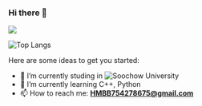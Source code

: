 ### Hi there 👋

![](https://github-readme-stats.vercel.app/api?username=Neon-Rainbow&show_icons=true&theme=radical)

![Top Langs](https://github-readme-stats.vercel.app/api/top-langs/?username=Neon-Rainbow&layout=compact&theme=tokyonight)

Here are some ideas to get you started:

- 🔭 I’m currently studing in ![**Soochow University**](https://www.suda.edu.cn)
- 🌱 I’m currently learning C++, Python
- 📫 How to reach me: **HMBB754278675@gmail.com**

